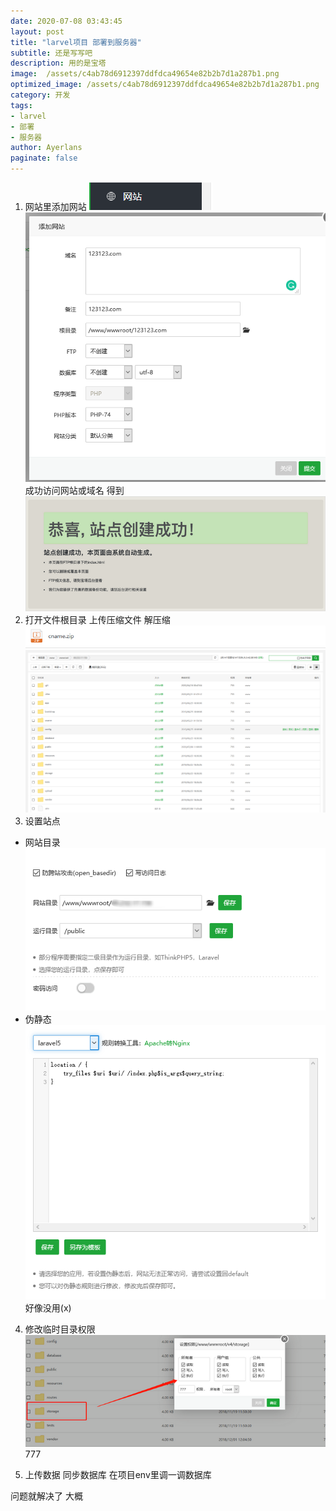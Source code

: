 ```yaml
---
date: 2020-07-08 03:43:45
layout: post
title: "larvel项目 部署到服务器"
subtitle: 还是写写吧
description: 用的是宝塔
image:  /assets/c4ab78d6912397ddfdca49654e82b2b7d1a287b1.png
optimized_image: /assets/c4ab78d6912397ddfdca49654e82b2b7d1a287b1.png
category: 开发
tags:
- larvel
- 部署
- 服务器
author: Ayerlans
paginate: false
---
```

1. 网站里添加网站
![Snipaste_2020-07-08_12-13-59](/assets/Snipaste_2020-07-08_12-13-59.png)
![Snipaste_2020-07-08_12-12-21](/assets/Snipaste_2020-07-08_12-12-21.png)
成功访问网站或域名 得到
![Snipaste_2020-07-08_12-17-50](/assets/Snipaste_2020-07-08_12-17-50.png)
2. 打开文件根目录 上传压缩文件 解压缩
![Snipaste_2020-07-08_12-15-54](/assets/Snipaste_2020-07-08_12-15-54.png)
![Snipaste_2020-07-08_12-16-47](/assets/Snipaste_2020-07-08_12-16-47.png)
3. 设置站点
 -  网站目录
 ![Snipaste_2020-07-08_12-19-43](/assets/Snipaste_2020-07-08_12-19-43.png)
 -  伪静态
 ![Snipaste_2020-07-08_12-22-46](/assets/Snipaste_2020-07-08_12-22-46.png)
 好像没用(x)
4. 修改临时目录权限
![Snipaste_2020-07-08_12-24-44](/assets/Snipaste_2020-07-08_12-24-44.png)
777

5. 上传数据 同步数据库 在项目env里调一调数据库



问题就解决了 大概
